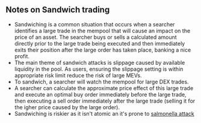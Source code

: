## Notes on Sandwich trading

* Sandwiching is a common situation that occurs when a searcher identifies a large trade in the mempool that will cause an impact on the price of an asset. The searcher buys or sells a calculated amount directly prior to the large trade being executed and then immediately exits their position after the large order has taken place, banking a nice profit.
* The main theme of sandwich attacks is slippage caused by available liquidity in the pool. As users, ensuring the slippage setting is within appropriate risk limit reduce the risk of large MEVs.
* To sandwich, a searcher will watch the mempool for large DEX trades.
* A searcher can calculate the approximate price effect of this large trade and execute an optimal buy order immediately before the large trade, then executing a sell order immediately after the large trade (selling it for the igher price caused by the large order).
* Sandwiching is riskier as it isn't atomic an it's prone to [salmonella attack](https://github.co/Defi-Cartel/salmonella)
